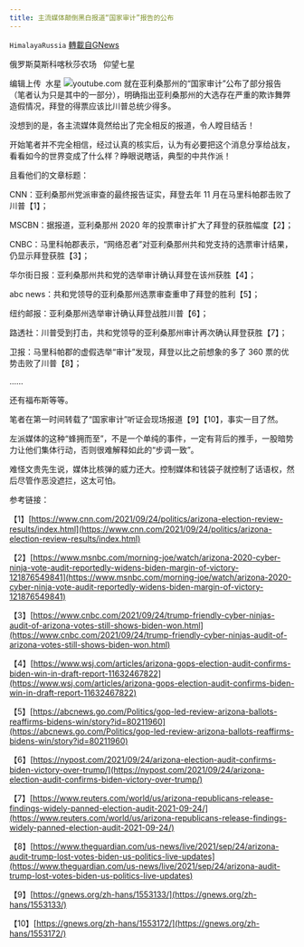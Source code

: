 ```yaml
---
title: 主流媒体颠倒黑白报道“国家审计”报告的公布
---
```

`HimalayaRussia` [轉載自GNews](https://gnews.org/zh-hans/1553250/)

俄罗斯莫斯科喀秋莎农场   仰望七星

编辑上传  水星
![](https://assets.gnews.org/wp-content/uploads/2021/09/M-4.jpg)youtube.com
就在亚利桑那州的“国家审计”公布了部分报告（笔者认为只是其中的一部分），明确指出亚利桑那州的大选存在严重的欺诈舞弊造假情况，拜登的得票应该比川普总统少得多。

没想到的是，各主流媒体竟然给出了完全相反的报道，令人瞠目结舌！

开始笔者并不完全相信，经过认真的核实后，认为有必要把这个消息分享给战友，看看如今的世界变成了什么样？睁眼说瞎话，典型的中共作派！

且看他们的文章标题：

CNN：亚利桑那州党派审查的最终报告证实，拜登去年 11 月在马里科帕郡击败了川普【1】；

MSCBN：据报道，亚利桑那州 2020 年的投票审计扩大了拜登的获胜幅度【2】；

CNBC：马里科帕郡表示，“网络忍者”对亚利桑那州共和党支持的选票审计结果，仍显示拜登获胜【3】；

华尔街日报：亚利桑那州共和党的选举审计确认拜登在该州获胜【4】；

abc news：共和党领导的亚利桑那州选票审查重申了拜登的胜利【5】；

纽约邮报：亚利桑那州选举审计确认拜登战胜川普【6】；

路透社：川普受到打击，共和党领导的亚利桑那州审计再次确认拜登获胜【7】；

卫报：马里科帕郡的虚假选举“审计”发现，拜登以比之前想象的多了 360 票的优势击败了川普【8】；

……

还有福布斯等等。

笔者在第一时间转载了“国家审计”听证会现场报道【9】【10】，事实一目了然。

左派媒体的这种“蜂拥而至”，不是一个单纯的事件，一定有背后的推手，一股暗势力让他们集体行动，否则很难解释如此的“步调一致”。

难怪文贵先生说，媒体比核弹的威力还大。控制媒体和钱袋子就控制了话语权，然后尽管作恶没遮拦，这太可怕。

参考链接：

【1】[https://www.cnn.com/2021/09/24/politics/arizona-election-review-results/index.html](https://www.cnn.com/2021/09/24/politics/arizona-election-review-results/index.html)

【2】[https://www.msnbc.com/morning-joe/watch/arizona-2020-cyber-ninja-vote-audit-reportedly-widens-biden-margin-of-victory-121876549841](https://www.msnbc.com/morning-joe/watch/arizona-2020-cyber-ninja-vote-audit-reportedly-widens-biden-margin-of-victory-121876549841)

【3】[https://www.cnbc.com/2021/09/24/trump-friendly-cyber-ninjas-audit-of-arizona-votes-still-shows-biden-won.html](https://www.cnbc.com/2021/09/24/trump-friendly-cyber-ninjas-audit-of-arizona-votes-still-shows-biden-won.html)

【4】[https://www.wsj.com/articles/arizona-gops-election-audit-confirms-biden-win-in-draft-report-11632467822](https://www.wsj.com/articles/arizona-gops-election-audit-confirms-biden-win-in-draft-report-11632467822)

【5】[https://abcnews.go.com/Politics/gop-led-review-arizona-ballots-reaffirms-bidens-win/story?id=80211960](https://abcnews.go.com/Politics/gop-led-review-arizona-ballots-reaffirms-bidens-win/story?id=80211960)

【6】[https://nypost.com/2021/09/24/arizona-election-audit-confirms-biden-victory-over-trump/](https://nypost.com/2021/09/24/arizona-election-audit-confirms-biden-victory-over-trump/)

【7】[https://www.reuters.com/world/us/arizona-republicans-release-findings-widely-panned-election-audit-2021-09-24/](https://www.reuters.com/world/us/arizona-republicans-release-findings-widely-panned-election-audit-2021-09-24/)

【8】[https://www.theguardian.com/us-news/live/2021/sep/24/arizona-audit-trump-lost-votes-biden-us-politics-live-updates](https://www.theguardian.com/us-news/live/2021/sep/24/arizona-audit-trump-lost-votes-biden-us-politics-live-updates)

【9】[https://gnews.org/zh-hans/1553133/](https://gnews.org/zh-hans/1553133/)

【10】[https://gnews.org/zh-hans/1553172/](https://gnews.org/zh-hans/1553172/)
